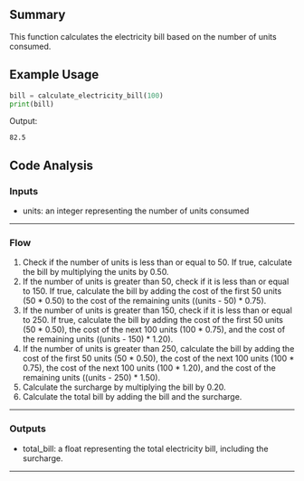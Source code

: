 ## Summary
This function calculates the electricity bill based on the number of units consumed.

## Example Usage
```python
bill = calculate_electricity_bill(100)
print(bill)
```
Output:
```
82.5
```

## Code Analysis
### Inputs
- units: an integer representing the number of units consumed
___
### Flow
1. Check if the number of units is less than or equal to 50. If true, calculate the bill by multiplying the units by 0.50.
2. If the number of units is greater than 50, check if it is less than or equal to 150. If true, calculate the bill by adding the cost of the first 50 units (50 * 0.50) to the cost of the remaining units ((units - 50) * 0.75).
3. If the number of units is greater than 150, check if it is less than or equal to 250. If true, calculate the bill by adding the cost of the first 50 units (50 * 0.50), the cost of the next 100 units (100 * 0.75), and the cost of the remaining units ((units - 150) * 1.20).
4. If the number of units is greater than 250, calculate the bill by adding the cost of the first 50 units (50 * 0.50), the cost of the next 100 units (100 * 0.75), the cost of the next 100 units (100 * 1.20), and the cost of the remaining units ((units - 250) * 1.50).
5. Calculate the surcharge by multiplying the bill by 0.20.
6. Calculate the total bill by adding the bill and the surcharge.
___
### Outputs
- total_bill: a float representing the total electricity bill, including the surcharge.
___
